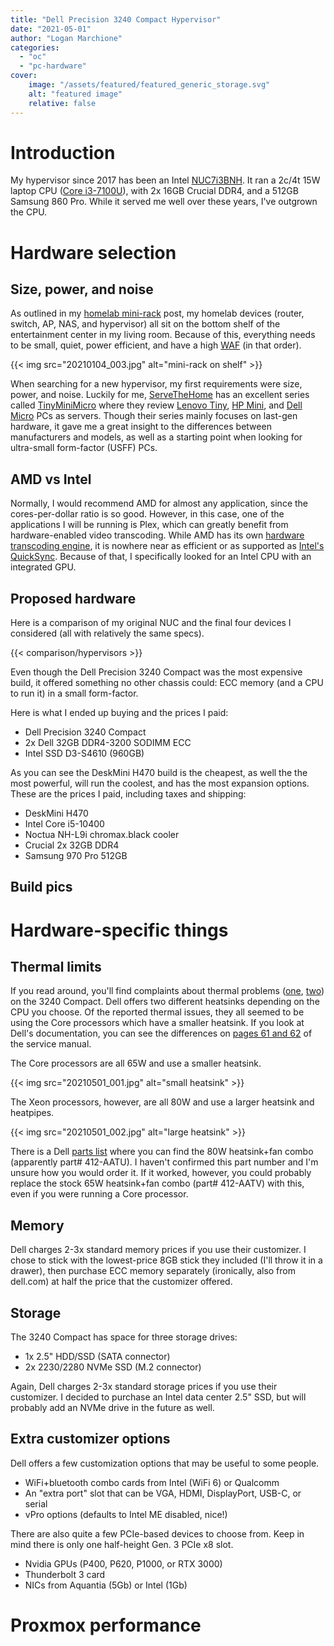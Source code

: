 ```yaml
---
title: "Dell Precision 3240 Compact Hypervisor"
date: "2021-05-01"
author: "Logan Marchione"
categories: 
  - "oc"
  - "pc-hardware"
cover:
    image: "/assets/featured/featured_generic_storage.svg"
    alt: "featured image"
    relative: false
---
```


# Introduction

My hypervisor since 2017 has been an Intel [NUC7i3BNH](https://ark.intel.com/content/www/us/en/ark/products/95066/intel-nuc-kit-nuc7i3bnh.html). It ran a 2c/4t 15W laptop CPU ([Core i3-7100U](https://ark.intel.com/content/www/us/en/ark/products/95442/intel-core-i3-7100u-processor-3m-cache-2-40-ghz.html)), with 2x 16GB Crucial DDR4, and a 512GB Samsung 860 Pro. While it served me well over these years, I've outgrown the CPU.

# Hardware selection

## Size, power, and noise

As outlined in my [homelab mini-rack](/2021/01/homelab-10-mini-rack/) post, my homelab devices (router, switch, AP, NAS, and hypervisor) all sit on the bottom shelf of the entertainment center in my living room. Because of this, everything needs to be small, quiet, power efficient, and have a high [WAF](https://www.urbandictionary.com/define.php?term=Wife%20Acceptance%20Factor) (in that order).


{{< img src="20210104_003.jpg" alt="mini-rack on shelf" >}}

When searching for a new hypervisor, my first requirements were size, power, and noise. Luckily for me, [ServeTheHome](https://www.servethehome.com/) has an excellent series called [TinyMiniMicro](https://www.servethehome.com/tag/tinyminimicro/) where they review [Lenovo Tiny](https://www.lenovo.com/us/en/desktops-and-all-in-ones/thinkcentre/m-series-tiny/c/M-Series-Tiny), [HP Mini](https://store.hp.com/us/en/vwa/mini-desktops/form=Mini), and [Dell Micro](https://www.dell.com/en-us/work/shop/desktops-all-in-one-pcs/sr/desktops-n-workstations/optiplex-desktops/micro?appliedRefinements=13723) PCs as servers. Though their series mainly focuses on last-gen hardware, it gave me a great insight to the differences between manufacturers and models, as well as a starting point when looking for ultra-small form-factor (USFF) PCs.

## AMD vs Intel

Normally, I would recommend AMD for almost any application, since the cores-per-dollar ratio is so good. However, in this case, one of the applications I will be running is Plex, which can greatly benefit from hardware-enabled video transcoding. While AMD has its own [hardware transcoding engine](https://en.wikipedia.org/wiki/Video_Core_Next), it is nowhere near as efficient or as supported as [Intel's QuickSync](https://en.wikipedia.org/wiki/Intel_Quick_Sync_Video). Because of that, I specifically looked for an Intel CPU with an integrated GPU.

## Proposed hardware

Here is a comparison of my original NUC and the final four devices I considered (all with relatively the same specs).

{{< comparison/hypervisors >}}

Even though the Dell Precision 3240 Compact was the most expensive build, it offered something no other chassis could: ECC memory (and a CPU to run it) in a small form-factor.

Here is what I ended up buying and the prices I paid:

*  Dell Precision 3240 Compact
*  2x Dell 32GB DDR4-3200 SODIMM ECC
*  Intel SSD D3-S4610 (960GB)



As you can see the DeskMini H470 build is the cheapest, as well the the most powerful, will run the coolest, and has the most expansion options. These are the prices I paid, including taxes and shipping:

*   DeskMini H470
*   Intel Core i5-10400
*   Noctua NH-L9i chromax.black cooler
*   Crucial 2x 32GB DDR4
*   Samsung 970 Pro 512GB

## Build pics

# Hardware-specific things

## Thermal limits

If you read around, you'll find complaints about thermal problems ([one](https://www.reddit.com/r/Dell/comments/iy12iv/precision_3240_compact/), [two](https://forums.redflagdeals.com/dell-dell-precision-3240-compact-workstation-usff-2-3l-i3-10100-8g-279-313-i5-10500-8g-419-470-2403015/21/#p33901450)) on the 3240 Compact. Dell offers two different heatsinks depending on the CPU you choose. Of the reported thermal issues, they all seemed to be using the Core processors which have a smaller heatsink. If you look at Dell's documentation, you can see the differences on [pages 61 and 62](https://dl.dell.com/topicspdf/precision-3240-workstation_owners-manual_en-us.pdf#_OPENTOPIC_TOC_PROCESSING_d111e10824) of the service manual.


The Core processors are all 65W and use a smaller heatsink.

{{< img src="20210501_001.jpg" alt="small heatsink" >}}

The Xeon processors, however, are all 80W and use a larger heatsink and heatpipes.

{{< img src="20210501_002.jpg" alt="large heatsink" >}}

There is a Dell [parts list](http://ftpbox.us.dell.com/slg/TXDIR/Pricelist/Dell_TXDIR_Pricelist.xlsx) where you can find the 80W heatsink+fan combo (apparently part# 412-AATU). I haven't confirmed this part number and I'm unsure how you would order it. If it worked, however, you could probably replace the stock 65W heatsink+fan combo (part# 412-AATV) with this, even if you were running a Core processor.

## Memory

Dell charges 2-3x standard memory prices if you use their customizer. I chose to stick with the lowest-price 8GB stick they included (I'll throw it in a drawer), then purchase ECC memory separately (ironically, also from dell.com) at half the price that the customizer offered.

## Storage

The 3240 Compact has space for three storage drives:
 
*  1x 2.5" HDD/SSD (SATA connector)
*  2x 2230/2280 NVMe SSD (M.2 connector)

Again, Dell charges 2-3x standard storage prices if you use their customizer. I decided to purchase an Intel data center 2.5" SSD, but will probably add an NVMe drive in the future as well.

## Extra customizer options

Dell offers a few customization options that may be useful to some people.

*  WiFi+bluetooth combo cards from Intel (WiFi 6) or Qualcomm
*  An "extra port" slot that can be VGA, HDMI, DisplayPort, USB-C, or serial
*  vPro options (defaults to Intel ME disabled, nice!)

There are also quite a few PCIe-based devices to choose from. Keep in mind there is only one half-height Gen. 3 PCIe x8 slot.

*  Nvidia GPUs (P400, P620, P1000, or RTX 3000)
*  Thunderbolt 3 card
*  NICs from Aquantia (5Gb) or Intel (1Gb)

# Proxmox performance